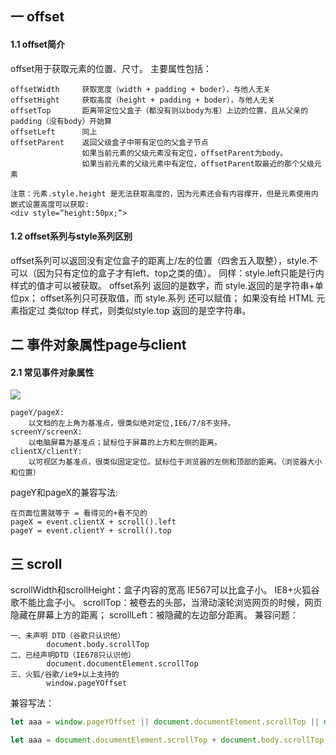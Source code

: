 ## 一 offset
#### 1.1 offset简介
offset用于获取元素的位置、尺寸。
主要属性包括：
```
offsetWidth     获取宽度（width + padding + boder），与他人无关
offsetHight     获取高度（height + padding + boder），与他人无关
offsetTop       距离带定位父盒子（都没有则以body为准）上边的位置，且从父亲的padding（没有body）开始算  
offsetLeft      同上
offsetParent    返回父级盒子中带有定位的父盒子节点
                如果当前元素的父级元素没有定位，offsetParent为body。
                如果当前元素的父级元素中有定位，offsetParent取最近的那个父级元素
```

```
注意：元素.style.height 是无法获取高度的，因为元素还会有内容撑开，但是元素使用内嵌式设置高度可以获取:
<div style=”height:50px;”>
```
#### 1.2 offset系列与style系列区别
offset系列可以返回没有定位盒子的距离上/左的位置（四舍五入取整），style.不可以（因为只有定位的盒子才有left、top之类的值）。
同样：style.left只能是行内样式的值才可以被获取。
offset系列 返回的是数字，而 style.返回的是字符串+单位px；
offset系列只可获取值，而 style.系列 还可以赋值；
如果没有给 HTML 元素指定过 类似top 样式，则类似style.top 返回的是空字符串。
## 二 事件对象属性page与client
#### 2.1 常见事件对象属性
![](/images/JavaScript/JavaScript-01.png)
```
pageY/pageX: 
    以文档的左上角为基准点，很类似绝对定位,IE6/7/8不支持。
screenY/screenX: 
    以电脑屏幕为基准点；鼠标位于屏幕的上方和左侧的距离。
clientX/clientY: 	
    以可视区为基准点，很类似固定定位。鼠标位于浏览器的左侧和顶部的距离。（浏览器大小和位置）
```
pageY和pageX的兼容写法:
```
在页面位置就等于 = 看得见的+看不见的
pageX = event.clientX + scroll().left
pageY = event.clientY + scroll().top
```
## 三 scroll
scrollWidth和scrollHeight：盒子内容的宽高
IE567可以比盒子小。 IE8+火狐谷歌不能比盒子小。
scrollTop：被卷去的头部，当滑动滚轮浏览网页的时候，网页隐藏在屏幕上方的距离；
scrollLeft：被隐藏的左边部分距离。
兼容问题：
```
一、未声明 DTD（谷歌只认识他）
        document.body.scrollTop
二、已经声明DTD（IE678只认识他）
   		document.documentElement.scrollTop
三、火狐/谷歌/ie9+以上支持的
   		window.pageYOffset
```
兼容写法：
```javascript
let aaa = window.pageYOffset || document.documentElement.scrollTop || document.body.scrollTop || 0;

let aaa = document.documentElement.scrollTop + document.body.scrollTop;
```

